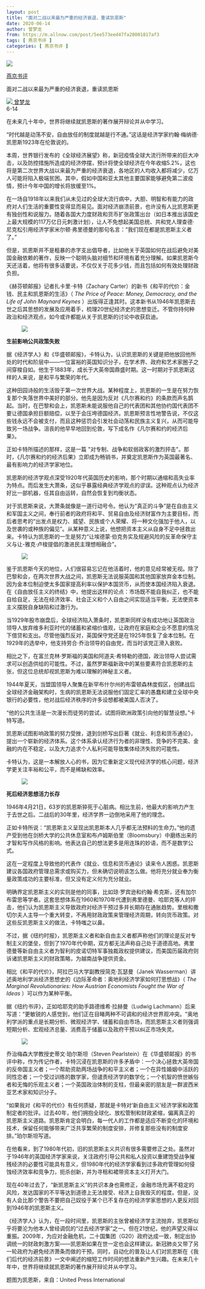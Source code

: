 ```yaml
---
layout: post
title: "面对二战以来最为严重的经济衰退，重读凯恩斯"
date: 2020-06-14
author: 曾梦龙
from: https://m.allnow.com/post/5ee573eed47fa20001817af3
tags: [ 燕京书评 ]
categories: [ 燕京书评 ]
---
```


<div class="main" data-v-7f77c10f="" data-v-c130297e="">
 <div class="head-img-wrap" data-v-7f77c10f="">
  <img class="head-img" data-v-7f77c10f="" src="//img.allhistory.com/5ee51cb1a4188f00012d76c6.jpg?imageView2/2/w/750"/>
  <!-- -->
 </div>
 <div class="column-wrap" data-v-7f77c10f="">
  <p class="column" data-v-7f77c10f="">
   <a class="column-link" data-v-7f77c10f="" href="/column/199">
    燕京书评
   </a>
   <!-- -->
  </p>
  <p class="title" data-v-7f77c10f="">
   面对二战以来最为严重的经济衰退，重读凯恩斯
  </p>
 </div>
 <div class="author-wrap" data-v-7f77c10f="">
  <div class="left" data-v-7f77c10f="">
   <a class="single-avatar" data-v-7f77c10f="" href="/user/1130714">
    <img data-v-7f77c10f="" src="//pic.allhistory.com/T1mXCCByYT1RCvBVdK.jpg?imageView2/2/w/64"/>
   </a>
   <a class="single-name" data-v-7f77c10f="" href="/user/1130714">
    曾梦龙
   </a>
   <div class="icon" data-v-7f77c10f="">
   </div>
  </div>
  <div class="time" data-v-7f77c10f="">
   6-14
  </div>
 </div>
 <div class="abstract-wrap" data-v-7f77c10f="">
  <p class="abstract" data-v-7f77c10f="">
   在未来几十年中，世界将继续就凯恩斯的著作展开辩论并从中学习。
  </p>
 </div>
 <div data-v-7f77c10f="" id="article-content">
  <p>
   “时代越是动荡不安，自由放任的制度就越是行不通。”这话是经济学家约翰·梅纳德·凯恩斯1923年在伦敦说的。
  </p>
  <p>
  </p>
  <p>
   本周，世界银行发布的《全球经济展望》称，新冠疫情全球大流行所带来的巨大冲击，以及防控措施所造成的经济停摆，预计将使全球经济在今年收缩5.2%，这也将是第二次世界大战以来最为严重的经济衰退，各地区的人均收入都将减少，亿万人可能将陷入极端贫困。其中，假如中国和亚太其他主要国家能够避免第二波疫情，预计今年中国的增长将放缓至1%。
  </p>
  <p>
  </p>
  <p>
   在一场自1918年以来我们从未见过的全球大流行病中，大胆、明智和有能力的政府对人们生活的重要性变得显而易见。面对经济崩溃前景，也许没有人比凯恩斯更有独创性和说服力。随着各国大力度财政和货币扩张政策出台（如日本推出该国史上最大规模的117万亿日元刺激计划），让人不免想起美国总统、共和党人理查德·尼克松引用经济学家米尔顿·弗里德曼的那句名言：“我们现在都是凯恩斯主义者了。”
  </p>
  <p>
  </p>
  <p>
   但是，凯恩斯并不是粗暴的赤字支出倡导者，比如他关于英国如何在战后避免对美国金融依赖的著作，反映一个聪明头脑对细节和环境有着充分理解。如果凯恩斯今天还活着，他将有很多话要说，不仅仅关于花多少钱，而且包括如何有效处理财政负担。
  </p>
  <p>
  </p>
  <p>
   《赫芬顿邮报》记者扎卡里·卡特（Zachary Carter）的新书《和平的代价：金钱、民主和凯恩斯的生活》（
   <em>
    The Price of Peace: Money, Democracy, and the Life of John Maynard Keynes
   </em>
   ）出版得正逢其时。这本新书从1946年凯恩斯去世之后其思想的发展及应用着手，梳理20世纪经济史的思想变迁。不管你持何种政治和经济观点，如今或许都能从关于凯恩斯的讨论中收获启迪。
  </p>
  <p>
  </p>
  <figure class="image-box dls-image-block dls-media-image">
   <img src="//img.allhistory.com/5ee519d9d7f8a70001ae3fb0.jpg?imageView2/2/w/800"/>
   <figcaption class="dls-image-capture">
    <p>
    </p>
   </figcaption>
  </figure>
  <p>
  </p>
  <p>
   <strong>
    生前影响公共政策失败
   </strong>
  </p>
  <p>
  </p>
  <p>
   据《经济学人》和《华盛顿邮报》，卡特认为，认识凯恩斯的关键是把他放回他所处的时代和阶层中——一位富裕的英国知识分子，在学术界、政府和艺术家圈子之间穿梭自如。他生于1883年，成长于大英帝国鼎盛时期。这一时期对于凯恩斯这样的人来说，是和平与繁荣的年代。
  </p>
  <p>
  </p>
  <p>
   这种田园诗般的生活毁于第一次世界大战。某种程度上，凯恩斯的一生是在努力恢复那个失落世界中美好的部分。他先是因为反对《凡尔赛和约》的条款而声名鹊起。当时，在巴黎和会上，凯恩斯未能说服他自己的代表团和其他协约国代表团不要让德国承担巨额赔偿，以至于会压垮德国经济。凯恩斯预言性地警告说，不仅这些钱永远不会被支付，而且这种惩罚会引发社会动荡和民族主义复兴，从而可能导致另一场战争。沮丧的他早早地回到伦敦，写下成名作《凡尔赛和约的经济后果》。
  </p>
  <p>
  </p>
  <p>
   正如卡特所描述的那样，这是一篇 "对专制、战争和软弱政客的激烈抨击"。那时，《凡尔赛和约的经济后果》立即成为畅销书，并奠定凯恩斯作为英国最著名、最有影响力的经济学家地位。
  </p>
  <p>
  </p>
  <p>
   凯恩斯的经济学观点深受1920年代英国历史的影响，那个时期以通缩和高失业率为特点。而后发生大萧条，这似乎暴露经典经济学观点的谬误。这种观点认为经济好比一部机器，任其自由运转，自然会恢复到均衡状态。
  </p>
  <p>
  </p>
  <p>
   对于凯恩斯来说，大萧条就像是一道行动号令。他认为“真正的斗争”是在自由主义和军国主义之间，奉行前者的政府将和平、贸易自由及经济财富作为主要目标，而后者思考的“出发点是权力、威望、民族或个人荣耀、将一种文化强加于他人，以及世袭的或种族的偏见”。从某种意义上说，他想把资本主义从自身不足中拯救出来。卡特认为凯恩斯的一生是努力“让埃德蒙·伯克务实及规避风险的反革命保守主义与让-雅克·卢梭提倡的激进民主理想相融合”。
  </p>
  <p>
  </p>
  <figure class="image-box dls-image-block dls-media-image">
   <img src="//img.allhistory.com/5ee51c06d7f8a70001ae3fb2.jpg?imageView2/2/w/800"/>
   <figcaption class="dls-image-capture">
    <p>
    </p>
   </figcaption>
  </figure>
  <p>
  </p>
  <p>
   鉴于凯恩斯今天的地位，人们很容易忘记在他活着时，他的意见经常被无视。除了巴黎和会，在两次世界大战之间，凯恩斯无法说服英国和其他国家放弃金本位制。因为金本位制迫使太多国家提高利率以保护本国货币，从而使本国经济陷入衰退。在《自由放任主义的终结》中，他提出这样的论点：市场既不能自我纠正，也不能自给自足，无法在经济效率、社会正义和个人自由之间实现适当平衡，无法使资本主义摆脱自身缺陷和过激行为。
  </p>
  <p>
  </p>
  <p>
   当1929年股市崩盘后，全球经济陷入萧条时，凯恩斯同样没有成功地让英国政治领导人放弃维多利亚时代的储蓄和紧缩价值观，让政府在家庭和企业不愿意的情况下借贷和支出。尽管他强烈反对，英国保守党还是在1925年恢复了金本位制。在1929年的选举中，他支持劳合·乔治领导的自由党，而当时该党正滑入衰败。
  </p>
  <p>
  </p>
  <p>
   相比之下，在富兰克林·罗斯福的美国和阿道夫·希特勒的德国，政治领导人尝试需求可以创造供给的可能性。不过，虽然罗斯福新政中的某些要素符合凯恩斯的主张，但这位总统却视凯恩斯为难以理解的神秘主义者。
  </p>
  <p>
  </p>
  <p>
   1944年夏天，当盟国领导人聚集在新罕布什尔州的布雷顿森林度假区，创建战后全球经济金融架构时，生病的凯恩斯无法说服他们固定汇率的愚蠢和建立全球中央银行的必要性，他对战后经济秩序的许多设想都被美国人否决了。
  </p>
  <p>
  </p>
  <p>
   “他的公共生活是一次漫长而徒劳的尝试，试图将欧洲政策引向他的智慧设想。”卡特写道。
  </p>
  <p>
  </p>
  <p>
   凯恩斯试图影响政策的努力受挫，退到剑桥写出巨著《就业、利息和货币通论》，提出一个崭新的经济体系。这个体系承认经济行为者的非理性、竞争的不完美、金融的内在不稳定，以及大力追求个人私利可能导致集体经济失败的可能性。
  </p>
  <p>
  </p>
  <p>
   卡特认为，这是一本解放人心的书，因为它重新定义现代经济学的核心问题，经济学更关注丰裕和公平，而不是稀缺和效率。
  </p>
  <p>
  </p>
  <figure class="image-box dls-image-block dls-media-image">
   <img src="//img.allhistory.com/5ee51b0da4188f00012d76c5.png?imageView2/2/w/800"/>
   <figcaption class="dls-image-capture">
    <p>
    </p>
   </figcaption>
  </figure>
  <p>
  </p>
  <p>
   <strong>
    死后经济思想活力长存
   </strong>
  </p>
  <p>
  </p>
  <p>
   1946年4月21日，63岁的凯恩斯猝死于心脏病。相比生前，他最大的影响力产生于去世之后。二战后的30年里，经济学界一边倒地采用了他的理念。
  </p>
  <p>
  </p>
  <p>
   正如卡特所说：“凯恩斯主义呈现出凯恩斯本人几乎都无法预料的生命力。”他的遗产受到他在剑桥大学的公共休息室和布卢姆斯伯里（Bloomsbury）中磨练出来的才智和写作风格的影响。他表达自己的想法更多是用连珠的妙语，而不是数学公式。
  </p>
  <p>
  </p>
  <p>
   这在一定程度上导致他的代表作《就业、信息和货币通论》读来令人困惑。凯恩斯建议各国政府管理总需求或购买力，但未确切说明该怎么做。他将充分就业奉为衡量政策成功的主要标准，但又没有定义何为充分就业。
  </p>
  <p>
  </p>
  <p>
   明确界定凯恩斯主义的实则是他的同事，比如琼·罗宾逊和约翰·希克斯，还有加尔布雷思等学者。这套思想体系在1960和1970年代遭到弗里德曼、哈耶克等人的抨击，他们认为凯恩斯主义导致政府对经济干预过多并长期存在通胀趋势。里根和撒切尔夫人主导一个重大转变，不再用财政政策来管理经济周期，转向货币政策。对这些反凯恩斯主义的做法，卡特嗤之以鼻。
  </p>
  <p>
  </p>
  <p>
   不过，据《纽约时报》，凯恩斯主义者和新自由主义者都声称他们的理论是反对专制主义的堡垒，但到了1970年代中期，双方都无法声称自己处于道德高地。弗里德曼等新自由主义者为智利的皮诺切特军事独裁政权提供建议，而美国历届政府则诉诸凯恩斯主义的财政策略，为越南战争提供资金。
  </p>
  <p>
  </p>
  <p>
   相比《和平的代价》，阿拉巴马大学副教授简克·瓦瑟曼（Janek Wasserman）讲述奥地利学派经济思想史的《边际革命者：奥地利经济学家如何打思想战》（
   <em>
    The Marginal Revolutionaries: How Austrian Economists Fought the War of Ideas
   </em>
   ）可以作为某种平衡。
  </p>
  <p>
  </p>
  <p>
   据《纽约书评》，正如哈耶克的助手路德维希·拉赫曼（Ludwig Lachmann）后来写道：“更敏锐的人感觉到，他们正在目睹两种不可调和的经济世界观冲突。"奥地利学派的重点是长期分析、微观经济学、储蓄和自由市场，而凯恩斯主义者则强调短期分析、宏观经济总量、消费高于储蓄以及政府干预以纠正市场失灵。
  </p>
  <p>
  </p>
  <figure class="image-box dls-image-block dls-media-image">
   <img src="//img.allhistory.com/5ee51b5ad7f8a70001ae3fb1.jpg?imageView2/2/w/800"/>
   <figcaption class="dls-image-capture">
    <p>
    </p>
   </figcaption>
  </figure>
  <p>
  </p>
  <p>
   乔治梅森大学教授史蒂文·珀尔斯坦（Steven Pearlstein）在《华盛顿邮报》的书评中称，作为传记作者，卡特沉浸在凯恩斯的许多矛盾中：一个决心拯救大英帝国的反帝国主义者；一个帮助资助两场战争的和平主义者；一个在异性婚姻中活跃的同性恋者；一个受过训练的数学家，但谴责经济学的数学化；一个机智的愤世嫉俗者和无悔的乐观主义者；一个英国政治体制的支柱，但最亲密的朋友是一群波西米亚艺术家和知识分子。
  </p>
  <p>
  </p>
  <p>
   “如果我对《和平的代价》有任何质疑，那就是卡特对‘新自由主义’经济学家和政策制定者的批评。过去40年，他们拥抱全球化、放松管制和财政紧缩，偏离真正的凯恩斯主义道路。凯恩斯肯定会明白，每一代人的工作都是适应不断变化的环境和技术，保留任何能够带来广泛共享繁荣的制度安排，并修复那些没有的制度安排。”珀尔斯坦写道。
  </p>
  <p>
  </p>
  <p>
   在他看来，到了1980年代初，旧的凯恩斯主义共识有很多需要修正之处。虽然对于1946年的英国经济学家来说，关注政府引导公共和私人投资以重建饱受战争摧残经济的必要性可能具有意义，但1980年代的经济学家看到过多政府管理如何侵蚀经济效率和竞争力，扼杀创新，并为寻租和裙带资本主义打开大门。
  </p>
  <p>
  </p>
  <p>
   现在40年过去了，“新凯恩斯主义”的共识本身也需修正，金融市场充满不稳定的风险，发达国家的不平等达到道德上无法接受、经济上自我毁灭的程度。但是，没有人会比那个警告不要把自己奴役于某个已不复存在的经济学家思想的人更反对回到1946年的凯恩斯主义。
  </p>
  <p>
  </p>
  <p>
   《经济学人》认为，在一段时间里，凯恩斯的主张曾被经济学主流抛弃，凯恩斯似乎将要沦为他本人曾经调侃的“过去经济学家”之一。但在21世纪，他的声望又得以重振。2009年，为应对金融危机，二十国集团（G20）政府达成一致，制定出协调统一的财政刺激方案——凯恩斯如果在世一定也会这样建议。新冠肺炎又带了另一轮政府为避免经济萧条而做的干预。同时，自动化的普及让人们对凯恩斯在《我们后代的经济前景》一文中阐述的缩短工作时间的想法重新产生兴趣。在未来几十年中，世界将继续就凯恩斯的著作展开辩论并从中学习。
  </p>
  <p>
  </p>
  <p>
   题图为凯恩斯，来自：United Press International
  </p>
 </div>
</div>

